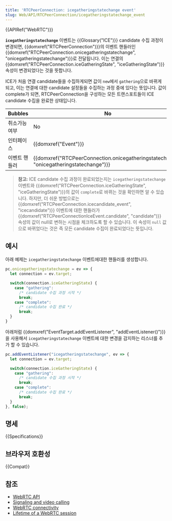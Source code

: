 ```yaml
---
title: 'RTCPeerConnection: icegatheringstatechange event'
slug: Web/API/RTCPeerConnection/icegatheringstatechange_event
---
```

{{APIRef("WebRTC")}}

**`icegatheringstatechange`** 이벤트는 {{Glossary("ICE")}} candidate 수집 과정이 변경되면, {{domxref("RTCPeerConnection")}}의 이벤트 핸들러인 {{domxref("RTCPeerConnection.onicegatheringstatechange", "onicegatheringstatechange")}}로 전달됩니다. 이는 연결의 {{domxref("RTCPeerConnection.iceGatheringState", "iceGatheringState")}} 속성이 변경되었다는 것을 뜻합니다.

ICE가 처음 연결 candidate들을 수집하게되면 값이 `new`에서 `gathering`으로 바뀌게 되고, 이는 연결에 대한 candidate 설정들을 수집하는 과정 중에 있다는 뜻입니다. 값이 complete가 되면, RTCPeerConnection을 구성하는 모든 트랜스포트들이 ICE candidate 수집을 완료한 상태입니다.

| Bubbles       | No                                                                                                                   |
| ------------- | -------------------------------------------------------------------------------------------------------------------- |
| 취소가능여부  | No                                                                                                                   |
| 인터페이스    | {{domxref("Event")}}                                                                                         |
| 이벤트 핸들러 | {{domxref("RTCPeerConnection.onicegatheringstatechange", "onicegatheringstatechange")}} |

> **참고:** ICE candidate 수집 과정이 완료되었는지는 `icegatheringstatechange`이벤트와 {{domxref("RTCPeerConnection.iceGatheringState", "iceGatheringState")}}의 값이 `complete`로 바뀌는 것을 확인하면 알 수 있습니다. 하지만, 더 쉬운 방법으로는 {{domxref("RTCPeerConnection.icecandidate_event", "icecandidate")}} 이벤트에 대한 핸들러가 {{domxref("RTCPeerConnectionIceEvent.candidate", "candidate")}} 속성의 값이 null로 변하는 시점을 체크하도록 할 수 있습니다. 이 속성이 `null` 값으로 바뀌었다는 것은 즉 모든 candidate 수집이 완료되었다는 뜻입니다.

## 예시

아래 예제는 `icegatheringstatechange` 이벤트에대한 핸들러를 생성합니다.

```js
pc.onicegatheringstatechange = ev => {
  let connection = ev.target;

  switch(connection.iceGatheringState) {
    case "gathering":
      /* candidate 수집 과정 시작 */
      break;
    case "complete":
      /* candidate 수집 완료 */
      break;
  }
}
```

아래처럼 {{domxref("EventTarget.addEventListener", "addEventListener()")}}을 사용해서 `icegatheringstatechange` 이벤트에 대한 변경을 감지하는 리스너를 추가 할 수 있습니다.

```js
pc.addEventListener("icegatheringstatechange", ev => {
  let connection = ev.target;

  switch(connection.iceGatheringState) {
    case "gathering":
      /* candidate 수집 과정 시작 */
      break;
    case "complete":
      /* candidate 수집 완료 */
      break;
  }
}, false);
```

## 명세

{{Specifications}}

## 브라우저 호환성

{{Compat}}

## 참조

- [WebRTC API](/ko/docs/Web/API/WebRTC_API)
- [Signaling and video calling](/ko/docs/Web/API/WebRTC_API/Signaling_and_video_calling)
- [WebRTC connectivity](/ko/docs/Web/API/WebRTC_API/Connectivity)
- [Lifetime of a WebRTC session](/ko/docs/Web/API/WebRTC_API/Session_lifetime)
